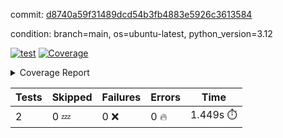 commit: [d8740a59f31489dcd54b3fb4883e5926c3613584](https://github.com/rcmdnk/boto3-session/tree/d8740a59f31489dcd54b3fb4883e5926c3613584)

condition: branch=main, os=ubuntu-latest, python_version=3.12

[![test](https://github.com/rcmdnk/boto3-session/actions/workflows/test.yml/badge.svg)](https://github.com/rcmdnk/boto3-session/actions/runs/7344166660)
<a href="https://github.com/rcmdnk/boto3-session/blob/d8740a59f31489dcd54b3fb4883e5926c3613584/README.md"><img alt="Coverage" src="https://img.shields.io/badge/Coverage-47%25-orange.svg" /></a><details><summary>Coverage Report </summary><table><tr><th>File</th><th>Stmts</th><th>Miss</th><th>Cover</th><th>Missing</th></tr><tbody><tr><td colspan="5"><b>src/boto3_session</b></td></tr><tr><td>&nbsp; &nbsp;<a href="https://github.com/rcmdnk/boto3-session/blob/d8740a59f31489dcd54b3fb4883e5926c3613584/src/boto3_session/session.py">session.py</a></td><td>59</td><td>34</td><td>42%</td><td><a href="https://github.com/rcmdnk/boto3-session/blob/d8740a59f31489dcd54b3fb4883e5926c3613584/src/boto3_session/session.py#L11-L14">11&ndash;14</a>, <a href="https://github.com/rcmdnk/boto3-session/blob/d8740a59f31489dcd54b3fb4883e5926c3613584/src/boto3_session/session.py#L56">56</a>, <a href="https://github.com/rcmdnk/boto3-session/blob/d8740a59f31489dcd54b3fb4883e5926c3613584/src/boto3_session/session.py#L64-L66">64&ndash;66</a>, <a href="https://github.com/rcmdnk/boto3-session/blob/d8740a59f31489dcd54b3fb4883e5926c3613584/src/boto3_session/session.py#L69-L89">69&ndash;89</a>, <a href="https://github.com/rcmdnk/boto3-session/blob/d8740a59f31489dcd54b3fb4883e5926c3613584/src/boto3_session/session.py#L92-L110">92&ndash;110</a>, <a href="https://github.com/rcmdnk/boto3-session/blob/d8740a59f31489dcd54b3fb4883e5926c3613584/src/boto3_session/session.py#L113-L117">113&ndash;117</a>, <a href="https://github.com/rcmdnk/boto3-session/blob/d8740a59f31489dcd54b3fb4883e5926c3613584/src/boto3_session/session.py#L120-L121">120&ndash;121</a>, <a href="https://github.com/rcmdnk/boto3-session/blob/d8740a59f31489dcd54b3fb4883e5926c3613584/src/boto3_session/session.py#L124-L125">124&ndash;125</a></td></tr><tr><td><b>TOTAL</b></td><td><b>64</b></td><td><b>34</b></td><td><b>47%</b></td><td>&nbsp;</td></tr></tbody></table></details>

| Tests | Skipped | Failures | Errors | Time |
| ----- | ------- | -------- | -------- | ------------------ |
| 2 | 0 :zzz: | 0 :x: | 0 :fire: | 1.449s :stopwatch: |

